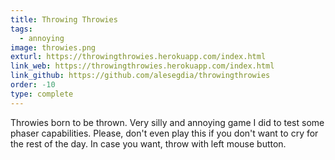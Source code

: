 ```yaml
---
title: Throwing Throwies
tags:
  - annoying
image: throwies.png
exturl: https://throwingthrowies.herokuapp.com/index.html
link_web: https://throwingthrowies.herokuapp.com/index.html
link_github: https://github.com/alesegdia/throwingthrowies
order: -10
type: complete
---
```


Throwies born to be thrown. Very silly and annoying game I did to test some phaser capabilities. Please, don't even play this if you don't want to cry for the rest of the day. In case you want, throw with left mouse button.
